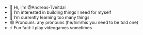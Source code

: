 - 👋 Hi, I’m @Andreas-Tveitdal
- 👀 I’m interested in building things I need for myself
- 🌱 I’m currently learning too many things
- 😄 Pronouns: any pronouns (he/him/his you need to be told one)
- ⚡ Fun fact: I play videogames sometimes

<!---
Andreas-Tveitdal/Andreas-Tveitdal is a ✨ special ✨ repository because its `README.md` (this file) appears on your GitHub profile.
You can click the Preview link to take a look at your changes.
--->
